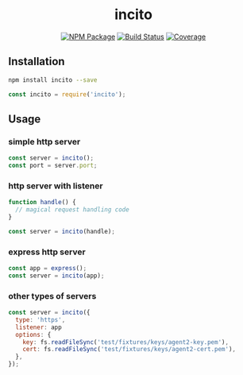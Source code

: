 <h1 align="center">incito</h1>

<p align="center">
  <a href="https://www.npmjs.com/package/incito"><img src="https://img.shields.io/npm/v/incito.svg?style=flat-square" alt="NPM Package"></a>
  <a href="https://travis-ci.org/gurpreetatwal/incito"><img src="https://img.shields.io/travis/gurpreetatwal/incito/master.svg?style=flat-square" alt="Build Status"></a>
  <a href="https://codecov.io/gh/gurpreetatwal/incito"><img src="https://img.shields.io/codecov/c/github/gurpreetatwal/incito.svg?style=flat-square" alt="Coverage"></a>
</p>


## Installation

```sh
npm install incito --save
```

```js
const incito = require('incito');
```

## Usage
### simple http server
```js
const server = incito();
const port = server.port;
```

### http server with listener
```js
function handle() {
  // magical request handling code
}

const server = incito(handle);
```

### express http server
```js
const app = express();
const server = incito(app);
```

### other types of servers
```js
const server = incito({
  type: 'https',
  listener: app
  options: {
    key: fs.readFileSync('test/fixtures/keys/agent2-key.pem'),
    cert: fs.readFileSync('test/fixtures/keys/agent2-cert.pem'),
  },
});
